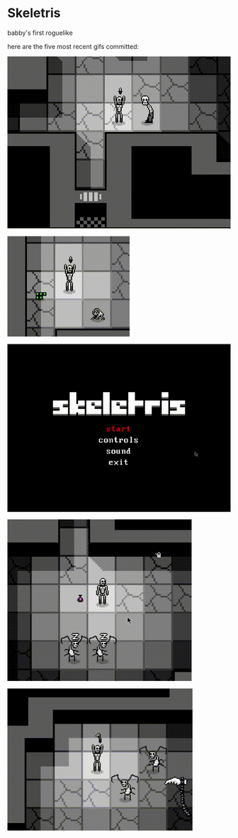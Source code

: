 # Skeletris
babby's first roguelike

here are the five most recent gifs committed:

![142_multi_part_dialog.gif](gifs/142_multi_part_dialog.gif?raw=true "142_multi_part_dialog")

![141_small_frog.gif](gifs/141_small_frog.gif?raw=true "141_small_frog")

![140_skeletris_title_screen.gif](gifs/140_skeletris_title_screen.gif?raw=true "140_skeletris_title_screen")

![139_targeting_cursors_improved.gif](gifs/139_targeting_cursors_improved.gif?raw=true "139_targeting_cursors_improved")

![138_throw_animation.gif](gifs/138_throw_animation.gif?raw=true "138_throw_animation")

